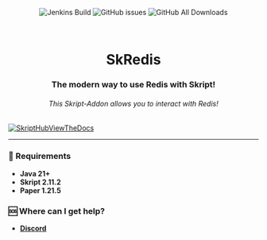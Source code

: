 <div align="center">

![Jenkins Build](https://img.shields.io/jenkins/build?jobUrl=https%3A%2F%2Fci.bypixel.dev%2Fjob%2Fskredis%2F&style=for-the-badge)
![GitHub issues](https://img.shields.io/github/issues-raw/byPixelTV/skRedis?style=for-the-badge)
![GitHub All Downloads](https://img.shields.io/github/downloads/byPixelTV/skRedis/total?style=for-the-badge)

</div>

<br />

[//]: # (<- Header ->)
<h1 align="center">SkRedis</h1>

<h3 align="center">The modern way to use Redis with Skript!</h3>
<h6 align="center">This Skript-Addon allows you to interact with Redis!</h6>

[![SkriptHubViewTheDocs](http://skripthub.net/static/addon/ViewTheDocsButton.png)](http://skripthub.net/docs/?addon=SkRedis)
<hr>

### 📑 Requirements

* **Java 21+**
* **Skript 2.11.2**
* **Paper 1.21.5**

### 🆘 Where can I get help?

* **[Discord](https://bypixeltv.de)**
